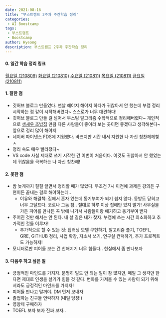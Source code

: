 ```yaml
---
date: 2021-08-16
title: "부스트캠프 2주차 주간학습 정리"
categories: 
 - AI Boostcamp
tags:
 - 부스트캠프
 - Boostcamp
author: Hyeong
description: 부스트캠프 2주차 주간학습 정리
---
```

#### 0. 일간 학습 정리 링크
[월요일 (210809)](https://hyeong01.github.io/ai%20boostcamp/AI-Boostcamp-Day-6/)
[화요일 (210810)](https://hyeong01.github.io/ai%20boostcamp/AI-Boostcamp-Day-7/)
[수요일 (210811)](https://hyeong01.github.io/ai%20boostcamp/AI-Boostcamp-Day-8/)
[목요일 (210811)](https://hyeong01.github.io/ai%20boostcamp/AI-Boostcamp-Day-9/)
[금요일 (210811)](https://hyeong01.github.io/ai%20boostcamp/AI-Boostcamp-Day-10/)

#### 1. 잘한 점
- 깃허브 블로그 만들었다. 맨날 해야지 해야지 하다가 귀찮아서 안 했는데 부캠 정리 시작하는 겸 같이 시작해버렸다~ 스스로가 너무 대견하다!
- 깃허브 블로그 만들 걸 넘어서 부스팅 알고리즘 수학적으로 정리해버렸다~ 개인적으로 [생새우 초밥집](https://freshrimpsushi.github.io/) 만큼 다른 사람들이 좋아라 보는 곳이면 좋겠다고 생각해본다~ 앞으로 정리 많이 해야지
- 네이버 파이낸스 FDS에 지원했다. 바쁘지만 시간 내서 지원한 나 자신 칭찬헤헤헿ㅅ
- 정리 속도 매우 빨라졌다~
- VS code 사실 제대로 쓰기 시작한 건 이번이 처음이다. 이것도 귀찮아서 안 했었는데 귀찮음을 극복하는 나 자신 칭찬해!

#### 2. 못한 점
- 밤 늦게까지 질질 끌면서 정리할 때가 많았다. 무조건 7시 이전에 과제든 강의든 구현이든 끝내는 걸로 해야하는데.. 
   - 이유와 해결책: 집에서 혼자 있는데 동기부여가 되기 쉽지 않다. 동방도 닫히고 너무 고달프다. 코로나 그놈 참.. 절대로 하루 이상 집에만 있지 말기! 사무실을 가든 피어를 만나든 꼭 밖에 나가서 사람들이랑 얘기하고 동기부여 받자
- 주어진 것만 해서는 안 된다. 내 살 길은 내가 찾자. 부캠에 쓰는 시간 최소화하고 추가적인 것들 이루자!
   - 추가적으로 할 수 있는 것: 딥러닝 모델 구현하기, 알고리즘 풀기, TOEFL, GRE, GITHUB 정리, 사업 확장, 자소서 쓰기, 연구실 컨택하기, 추가 프로젝트도 가능하지!
- 모니터로만 피어들 보는 건 친해지기 너무 힘들다.. 현실에서 좀 만나보자

#### 3. 다음주 하고 싶은 일
- 긍정적인 마인드를 가지자. 분명히 말도 안 되는 일이 참 많지만, 매일 그 생각만 한다면 제대로 인생을 살기가 힘들 것 같다. 변화를 가져올 수 있는 사람이 되기 위해서라도 긍정적인 마인드를 가지자!
- 피어들 만나고 말꺼야. DM 먼저 보내자
- 졸업하는 친구들 연락하자 (내일 당장!)
- 영양제 구매하자
- TOEFL 보자 보자 진짜 보자..
